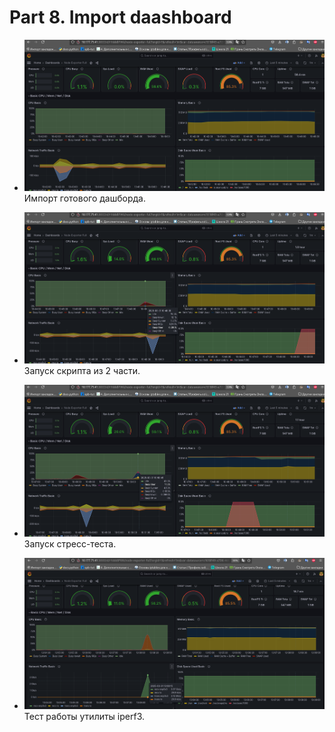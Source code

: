 # Part 8. Import daashboard

- ![Part_8](scrins/image1.png "Importing ready dashboard") Импорт готового дашборда.

- ![Part_8](scrins/image2.png "Start script in 2 part") Запуск скрипта из 2 части.

- ![Part_8](scrins/image3.png "Start stress-test") Запуск стресс-теста.

- ![Part_8](scrins/image4.png "Test with iperf3") Тест работы утилиты iperf3.

